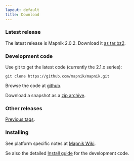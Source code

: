 ```yaml
---
layout: default
title: Download
---
```



### Latest release

The latest release is Mapnik 2.0.2. Download it [as tar.bz2](https://github.com/downloads/mapnik/mapnik/mapnik-v2.0.2.tar.bz2).

### Development code

Use git to get the latest code (currently the 2.1.x series):

    git clone https://github.com/mapnik/mapnik.git

Browse the code at [github](https://github.com/mapnik/mapnik).

Download a snapshot as a [zip archive](https://github.com/mapnik/mapnik/zipball/master).


### Other releases

[Previous tags](https://github.com/mapnik/mapnik/tags).


### Installing

See platform specific notes at [Mapnik Wiki](https://github.com/mapnik/mapnik/wiki/Mapnik-Installation).

Se also the detailed [Install guide](https://github.com/mapnik/mapnik/blob/master/INSTALL.md) for the development code.

